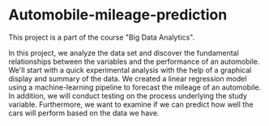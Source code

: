 # Automobile-mileage-prediction

This project is a part of the course "Big Data Analytics".

In this project, we analyze the data set and discover the fundamental relationships between the variables and the performance of an automobile. We'll start with a quick experimental analysis with the help of a graphical display and summary of the data. We created a linear regression model using a machine-learning pipeline to forecast the mileage of an automobile. In addition, we will conduct testing on the process underlying the study variable. Furthermore, we want to examine if we can predict how well the cars will perform based on the data we have.
